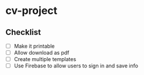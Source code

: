 # cv-project

## Checklist

- [ ] Make it printable
- [ ] Allow download as pdf
- [ ] Create multiple templates
- [ ] Use Firebase to allow users to sign in and save info
